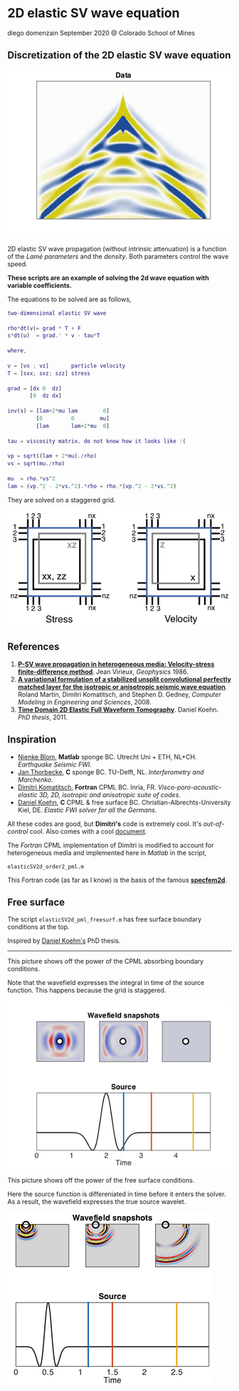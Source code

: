 # 2D elastic SV wave equation
diego domenzain
September 2020 @ Colorado School of Mines

## Discretization of the 2D elastic SV wave equation

[![](../pics/elastic_2d_data_2layers.png)](./)

2D elastic SV wave propagation (without intrinsic attenuation) is a function of the _Lamé parameters_ and the _density_. Both parameters control the wave speed.

__These scripts are an example of solving the 2d wave equation with variable coefficients.__

The equations to be solved are as follows,

```matlab
two-dimensional elastic SV wave

rho*dt(v)= grad * T + F
s*dt(u)  = grad.' * v - tau*T

where,

v = [vx ; vz]       particle velocity
T = [sxx; sxz; szz] stress

grad = [dx 0  dz]
       [0  dz dx]

inv(s) = [lam+2*mu lam        0]
         [0         0        mu]
         [lam       lam+2*mu  0]

tau = viscosity matrix. do not know how it looks like :( 

vp = sqrt((lam + 2*mu)./rho)
vs = sqrt(mu./rho)

mu  = rho.*vs^2
lam = (vp.^2 - 2*vs.^2).*rho = rho.*(vp.^2 - 2*vs.^2)
```
They are solved on a staggered grid.

[![](../pics/elastic-grid.png)](./)

## References

1. [__P-SV wave propagation in heterogeneous media: Velocity-stress finite-difference method__](https://library.seg.org/doi/abs/10.1190/1.1442147). Jean Virieux, *Geophysics* 1986.
1. [__A variational formulation of a stabilized unsplit convolutional perfectly matched layer for the isotropic or anisotropic seismic wave equation__](https://citeseerx.ist.psu.edu/viewdoc/download?doi=10.1.1.725.5041&rep=rep1&type=pdf). Roland Martin, Dimitri Komatitsch, and Stephen D. Gedney, *Computer Modeling in Engineering and Sciences*, 2008.
1. [__Time Domain 2D Elastic Full Waveform Tomography__](https://macau.uni-kiel.de/receive/diss_mods_00006786). Daniel Koehn. *PhD thesis*, 2011.

## Inspiration

* [Nienke Blom](https://github.com/Phlos/fd2d-adjoint), __Matlab__ sponge BC. Utrecht Uni + ETH, NL+CH. *Earthquake Seismic FWI*.
* [Jan Thorbecke](https://github.com/JanThorbecke/OpenSource/tree/master/fdelmodc), __C__ sponge BC. TU-Delft, NL. *Interferometry and Marchenko*.
* [Dimitri Komatitsch](https://github.com/geodynamics/seismic_cpml/blob/master/seismic_CPML_2D_isotropic_second_order.f90), __Fortran__ CPML BC. Inria, FR. *Visco-poro-acoustic-elastic 3D, 2D, isotropic and anisotropic suite of codes*.
* [Daniel Koehn](https://github.com/daniel-koehn/DENISE-Black-Edition), __C__ CPML & free surface BC. Christian-Albrechts-University Kiel, DE. *Elastic FWI solver for all the Germans*.

All these codes are good, but __Dimitri's__ code is extremely cool. It's *out-of-control* cool. Also comes with a cool [document](http://hal.inria.fr/docs/00/07/32/19/PDF/RR-3471.pdf).

The _Fortran_ CPML implementation of Dimitri is modified to account for heterogeneous media and implemented here in _Matlab_ in the script,

```
elasticSV2d_order2_pml.m
```

This Fortran code (as far as I know) is the basis of the famous [__specfem2d__](https://github.com/geodynamics/specfem2d).

## Free surface

The script ```elasticSV2d_pml_freesurf.m``` has free surface boundary conditions at the top.

Inspired by [Daniel Koehn's](https://macau.uni-kiel.de/receive/diss_mods_00006786) PhD thesis.

---

This picture shows off the power of the CPML absorbing boundary conditions.

Note that the wavefield expresses the integral in time of the source function. This happens because the grid is staggered.

[![](../pics/elastic_2d.png)](./)

This picture shows off the power of the free surface conditions.

Here the source function is differeniated in time before it enters the solver. As a result, the wavefield expresses the true source wavelet.

[![](../pics/elastic_2d_free_surface.png)](./)
